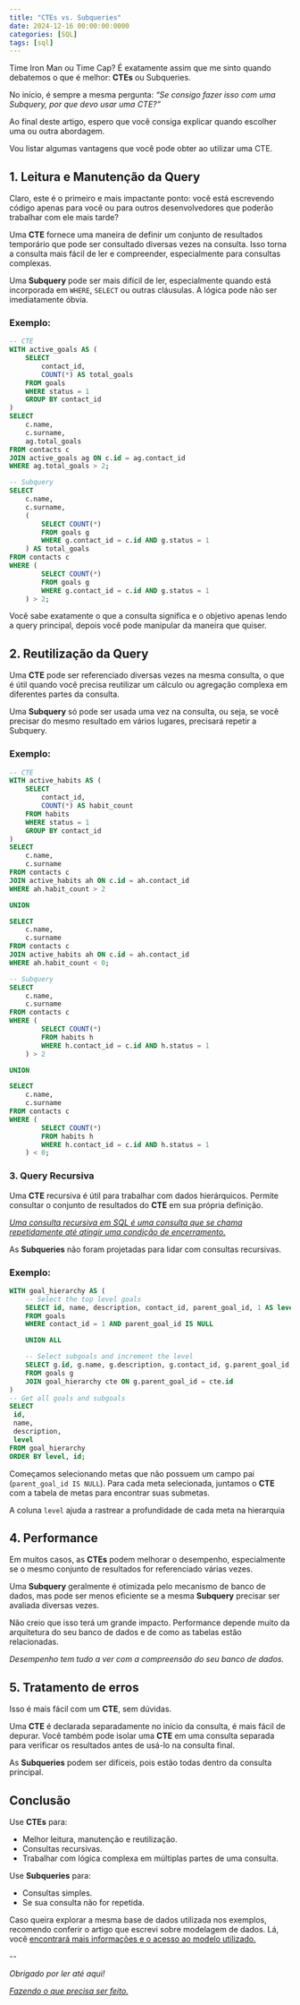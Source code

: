 ```yaml
---
title: "CTEs vs. Subqueries"
date: 2024-12-16 00:00:00:0000
categories: [SQL]
tags: [sql]
---
```


Time Iron Man ou Time Cap? É exatamente assim que me sinto quando debatemos o que é melhor: **CTEs** ou Subqueries.

No início, é sempre a mesma pergunta: *“Se consigo fazer isso com uma Subquery, por que devo usar uma CTE?”*

Ao final deste artigo, espero que você consiga explicar quando escolher uma ou outra abordagem.

Vou listar algumas vantagens que você pode obter ao utilizar uma CTE.

## 1. Leitura e Manutenção da Query
Claro, este é o primeiro e mais impactante ponto: você está escrevendo código apenas para você ou para outros desenvolvedores que poderão trabalhar com ele mais tarde?

Uma **CTE** fornece uma maneira de definir um conjunto de resultados temporário que pode ser consultado diversas vezes na consulta. Isso torna a consulta mais fácil de ler e compreender, especialmente para consultas complexas.

Uma **Subquery** pode ser mais difícil de ler, especialmente quando está incorporada em `WHERE`, `SELECT` ou outras cláusulas. A lógica pode não ser imediatamente óbvia.

### Exemplo:

```sql
-- CTE
WITH active_goals AS (
    SELECT 
        contact_id, 
        COUNT(*) AS total_goals
    FROM goals
    WHERE status = 1
    GROUP BY contact_id
)
SELECT 
    c.name, 
    c.surname, 
    ag.total_goals
FROM contacts c
JOIN active_goals ag ON c.id = ag.contact_id
WHERE ag.total_goals > 2;

-- Subquery
SELECT 
    c.name, 
    c.surname, 
    (
        SELECT COUNT(*) 
        FROM goals g 
        WHERE g.contact_id = c.id AND g.status = 1
    ) AS total_goals
FROM contacts c
WHERE (
        SELECT COUNT(*) 
        FROM goals g 
        WHERE g.contact_id = c.id AND g.status = 1
    ) > 2;
```

Você sabe exatamente o que a consulta significa e o objetivo apenas lendo a query principal, depois você pode manipular da maneira que quiser.

## 2. Reutilização da Query 
Uma **CTE** pode ser referenciado diversas vezes na mesma consulta, o que é útil quando você precisa reutilizar um cálculo ou agregação complexa em diferentes partes da consulta.

Uma **Subquery** só pode ser usada uma vez na consulta, ou seja, se você precisar do mesmo resultado em vários lugares, precisará repetir a Subquery.

### Exemplo:

```sql
-- CTE
WITH active_habits AS (
    SELECT 
        contact_id, 
        COUNT(*) AS habit_count
    FROM habits
    WHERE status = 1
    GROUP BY contact_id
)
SELECT 
    c.name, 
    c.surname
FROM contacts c
JOIN active_habits ah ON c.id = ah.contact_id
WHERE ah.habit_count > 2

UNION

SELECT 
    c.name, 
    c.surname
FROM contacts c
JOIN active_habits ah ON c.id = ah.contact_id
WHERE ah.habit_count < 0;

-- Subquery
SELECT 
    c.name, 
    c.surname
FROM contacts c
WHERE (
        SELECT COUNT(*) 
        FROM habits h 
        WHERE h.contact_id = c.id AND h.status = 1
    ) > 2

UNION

SELECT 
    c.name, 
    c.surname
FROM contacts c
WHERE (
        SELECT COUNT(*) 
        FROM habits h 
        WHERE h.contact_id = c.id AND h.status = 1
    ) < 0;
```

### 3. Query Recursiva
Uma **CTE** recursiva é útil para trabalhar com dados hierárquicos. Permite consultar o conjunto de resultados do **CTE** em sua própria definição.

[*Uma consulta recursiva em SQL é uma consulta que se chama repetidamente até atingir uma condição de encerramento.*](https://medium.com/@ugorjicalebchijindu/explaining-recursive-query-in-sql-38c043fcc740)

As **Subqueries** não foram projetadas para lidar com consultas recursivas.

### Exemplo:

```sql
WITH goal_hierarchy AS (
    -- Select the top level goals
    SELECT id, name, description, contact_id, parent_goal_id, 1 AS level
    FROM goals
    WHERE contact_id = 1 AND parent_goal_id IS NULL

    UNION ALL

    -- Select subgoals and increment the level
    SELECT g.id, g.name, g.description, g.contact_id, g.parent_goal_id, cte.level + 1
    FROM goals g
    JOIN goal_hierarchy cte ON g.parent_goal_id = cte.id
)
-- Get all goals and subgoals
SELECT 
 id, 
 name,
 description, 
 level
FROM goal_hierarchy
ORDER BY level, id;
```

Começamos selecionando metas que não possuem um campo pai (`parent_goal_id IS NULL`). Para cada meta selecionada, juntamos o **CTE** com a tabela de metas para encontrar suas submetas.

A coluna `level` ajuda a rastrear a profundidade de cada meta na hierarquia

## 4. Performance 
Em muitos casos, as **CTEs** podem melhorar o desempenho, especialmente se o mesmo conjunto de resultados for referenciado várias vezes.

Uma **Subquery** geralmente é otimizada pelo mecanismo de banco de dados, mas pode ser menos eficiente se a mesma **Subquery** precisar ser avaliada diversas vezes.

Não creio que isso terá um grande impacto. Performance depende muito da arquitetura do seu banco de dados e de como as tabelas estão relacionadas. 

*Desempenho tem tudo a ver com a compreensão do seu banco de dados.*

## 5. Tratamento de erros
Isso é mais fácil com um **CTE**, sem dúvidas.

Uma **CTE** é declarada separadamente no início da consulta, é mais fácil de depurar. Você também pode isolar uma **CTE** em uma consulta separada para verificar os resultados antes de usá-lo na consulta final.

As **Subqueries** podem ser difíceis, pois estão todas dentro da consulta principal.

## Conclusão
Use **CTEs** para:
- Melhor leitura, manutenção e reutilização.
- Consultas recursivas.
- Trabalhar com lógica complexa em múltiplas partes de uma consulta.

Use **Subqueries** para:
- Consultas simples.
- Se sua consulta não for repetida.

Caso queira explorar a mesma base de dados utilizada nos exemplos, recomendo conferir o artigo que escrevi sobre modelagem de dados. Lá, você [encontrará mais informações e o acesso ao modelo utilizado.](https://lorenzouriel.github.io/posts/data-modelling/)

--

*Obrigado por ler até aqui!*

[*Fazendo o que precisa ser feito.*](https://linktr.ee/lorenzo_uriel)
